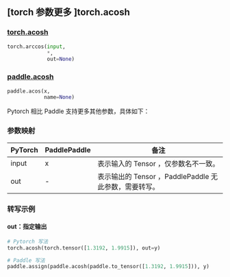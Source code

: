 ## [torch 参数更多 ]torch.acosh

### [torch.acosh](https://pytorch.org/docs/1.13/generated/torch.acosh.html?highlight=acosh#torch.acosh)

```python
torch.arccos(input,
             *,
             out=None)
```

### [paddle.acosh](https://www.paddlepaddle.org.cn/documentation/docs/zh/api/paddle/acosh_cn.html#acos)

```python
paddle.acos(x,
            name=None)
```

Pytorch 相比 Paddle 支持更多其他参数，具体如下：

### 参数映射

| PyTorch | PaddlePaddle | 备注                                                  |
| ------- | ------------ | ----------------------------------------------------- |
| input   | x            | 表示输入的 Tensor ，仅参数名不一致。                  |
| out     | -            | 表示输出的 Tensor ，PaddlePaddle 无此参数，需要转写。 |


### 转写示例

#### out：指定输出

```python
# Pytorch 写法
torch.acosh(torch.tensor([1.3192, 1.9915]), out=y)

# Paddle 写法
paddle.assign(paddle.acosh(paddle.to_tensor([1.3192, 1.9915])), y)
```
